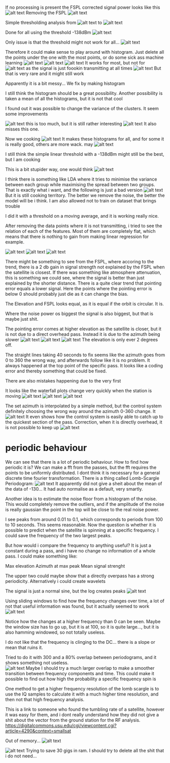 If no processing is present the FSPL corrected signal power looks like this
![alt text](screenshots/image-33.png)
Removing the FSPL
![alt text](screenshots/image-32.png)


Simple thresholding analysis
from
![alt text](screenshots/image-35.png)
to
![alt text](screenshots/image-34.png)

Done for all using the threshold -138dBm
![alt text](screenshots/image-36.png)

Only issue is that the threshold might not work for all...
![alt text](screenshots/image-37.png)

Therefore it could make sense to play around with histogram. Just delete all the points under the one with the most points, or do some sick ass machine learning
![alt text](screenshots/image-38.png)
![alt text](screenshots/image-39.png)
![alt text](screenshots/image-40.png)
It works for most, but not for 
![alt text](screenshots/image-41.png)
as the signal is just foookin transmitting at all times
![alt text](screenshots/image-42.png)
But that is very rare and it might still work

Apparently it is a bit messy... We fix by making histogram

I still think the histogram should be a great possibility. Another possibility is taken a mean of all the histograms, but it is not that cool

I found out it was possible to change the variance of the clusters. It seem some improvements

![alt text](screenshots/image-43.png) 
this is too much, but it is still rather interesting
![alt text](screenshots/image-44.png)
It also misses this one.


Now we cooking
![alt text](screenshots/image-45.png)
It makes these histograms for all, and for some it is really good, others are more wack. may
![alt text](screenshots/image-46.png)


I still think the simple linear threshold with a -138dBm might still be the best, but I am cooking

This is a bit stupider way, one would think
![alt text](screenshots/image-47.png)

I think there is something like LDA where it tries to minimise the variance between each group while maximising the spread between two groups. That is exactly what i want, and the following is just a bad version
![alt text](screenshots/image-48.png)
But it is still cooking territory. The better we remove the noise, the better the model will be i think. I am also allowed not to train on dataset that brings trouble

I did it with a threshold on a moving average, and it is working really nice.

After removing the data points where it is not transmitting, i tried to see the relation of each of the features. Most of them are completely flat, which means that there is nothing to gain from making linear regression for example.

![alt text](screenshots/image-49.png)
![alt text](screenshots/image-50.png)
![alt text](screenshots/image-51.png)


There might be something to see from the FSPL, where accoring to the trend, there is a 2 db gain in signal strength not explained by the FSPL when the satellite is closest. If there was something like atmosphere attenuation, this is something we could see, where the signal is better than just explained by the shorter distance. 
There is a quite clear trend that pointing error equals a lower signal. Here the points where the pointing error is below 0 should probably just die as it can change the bias.

The Elevation and FSPL looks equal, as it is equal if the orbit is circular. It is.

Where the noise power os biggest the signal is also biggest, but that is maybe just shit.

The pointing error comes at higher elevation as the satellite is closer, but it is not due to a direct overhead pass. Instead it is due to the azimuth being slower
![alt text](screenshots/image-52.png)
![alt text](screenshots/image-57.png)
![alt text](screenshots/image-53.png)
The elevation is only ever 2 degrees off.

The straight lines taking 40 seconds to fix seems like the azimuth goes from 0 to 360 the wrong way, and afterwards follow like it is no problem.
It always happened at the top point of the specific pass. It looks like a coding error and thereby something that could be fixed.

There are also mistakes happening due to the very first

It looks like the waterfall plots change very quickly when the station is moving
![alt text](screenshots/image-54.png)
![alt text](screenshots/image-55.png)
![alt text](screenshots/image-56.png)


The set azimuth is interpolated by a simple method, but the control system definitely choosing the wrong way around the azimuth 0-360 change. It 
![alt text](screenshots/image-58.png)
It even shows how the control system is easily able to catch up to the quickest section of the pass. Correction, when it is directly overhead, it is not possible to keep up
![alt text](screenshots/image-59.png)


# periodic behaviour
We can see that there is a lot of periodic behaviour. How to find how periodic it is? We can make a fft from the passes, but the fft requires the points to be uniformly distributed. I dont think it is necessary for a general discrete time fourier transformation. There is a thing called Lomb-Scargle Periodogram:
![alt text](screenshots/image-60.png)
It apparently did not give a sheit about the mean of the data of -130... It had auto normalise as a default, very smartly.



Another idea is to estimate the noise floor from a histogram of the noise. This would completely remove the outliers, and if the amplitude of the noise is really gaussian the point in the top will be close to the real noise power.

I see peaks from around 0.01 to 0.1, which corresponds to periods from 100 to 10 seconds. This seems reasonable. Now the question is whether it is possible to predict when the satellite is spinning at a specific frequency. I could save the frequency of the two largest peaks.

But how would i compare the frequency to anything useful? It is just a constant during a pass, and i have no change no information of a whole pass. I could make something like:

Max elevation
Azimuth at max peak
Mean signal strenght

The upper two could maybe show that a directly overpass has a strong periodicity.
Alternatively i could create wavelets


The signal is just a normal sine, but the log creates peaks
![alt text](screenshots/image-61.png)

Using sliding windows to find how the frequency changes over time, a lot of not that useful information was found, but it actually seemed to work
![alt text](screenshots/image-62.png) 

Notice how the changes at a higher frequency than 0 can be seen. Maybe the window size has to go up, but it is at 100, so it is quite large..., but it is also hamming windowed, so not totally useless.

I do not like that the frequency is clinging to the DC... there is a slope or mean that ruins it.

Tried to do it with 300 and a 80% overlap between periodograms, and it shows something not useless.  
![alt text](screenshots/image-63.png)
Maybe I should try a much larger overlap to make a smoother transition between frequency components and time. This could make it possible to find out how high the probability a specific frequency spin is


One method to get a higher frequency resolution of the lomb scargle is to use the IQ samples to calculate it with a much higher time resolution, and then not that high frequency analysis.

This is a link to someone who found the tumbling rate of a satellite, however it was easy for them, and i dont really understand how they did not give a shit about the vector from the ground station for the RF analysis.
https://digitalcommons.usu.edu/cgi/viewcontent.cgi?article=4290&context=smallsat


Out of memory...
![alt text](screenshots/image-64.png)

![alt text](screenshots/image-65.png)
Trying to save 30 gigs in ram. I should try to delete all the shit that i do not need...



